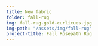```yaml
---
title: New fabric
folder: fall-rug
img: fall-rug-gold-curlicues.jpg
img-path: "/assets/img/fall-rug"
project-title: Fall Rosepath Rug
---
```

